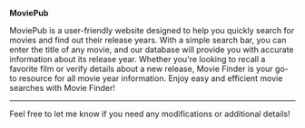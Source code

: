 
**MoviePub**

MoviePub is a user-friendly website designed to help you quickly search for movies and find out their release years. With a simple search bar, you can enter the title of any movie, and our database will provide you with accurate information about its release year. Whether you're looking to recall a favorite film or verify details about a new release, Movie Finder is your go-to resource for all movie year information. Enjoy easy and efficient movie searches with Movie Finder!

---

Feel free to let me know if you need any modifications or additional details!
